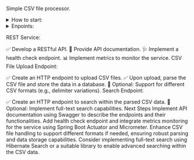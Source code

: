 Simple CSV file processor.
<details lang="java">
<summary>How to start:</summary>

<summary>In Intellij Idea:</summary>

1. Clone the project.
```
gh repo clone marchuk-engineer/csv-processor
```
2. Run the server
```
mvn spring-boot:run
```
</details>

<details lang="java">
<summary>Enpoints:</summary>
  
**CSV Controller** - CSV Operations
| HTTP method |         Endpoint         |      Description          |
|:-----------:|:------------------------:|:-------------------------:|
|     POST     | `localhost:8080/api/csv/upload` |Uploads a CSV file to the server|
|     GET     | `localhost:8080/api/csv/search?query=john` |   Disable notifications   |


**Metrics and HealthCheck Controller**
| HTTP method |         Endpoint         |      Description          |
|:-----------:|:------------------------:|:-------------------------:|
|     GET     | `localhost:8080/actuator/metrics` |Get metrics|
|     GET     | `localhost:8080/actuato/health` |  Get health   |

</details>

REST Service:

✅ Develop a RESTful API.
📄 Provide API documentation.
🩺 Implement a health check endpoint.
📊 Implement metrics to monitor the service.
CSV File Upload Endpoint:

✅ Create an HTTP endpoint to upload CSV files.
✅ Upon upload, parse the CSV file and store the data in a database.
🔄 Optional: Support for different CSV formats (e.g., delimiter variations).
Search Endpoint:

✅ Create an HTTP endpoint to search within the parsed CSV data.
📝 Optional: Implement full-text search capabilities.
Next Steps
Implement API documentation using Swagger to describe the endpoints and their functionalities.
Add health check endpoint and integrate metrics monitoring for the service using Spring Boot Actuator and Micrometer.
Enhance CSV file handling to support different formats if needed, ensuring robust parsing and data storage capabilities.
Consider implementing full-text search using Hibernate Search or a suitable library to enable advanced searching within the CSV data.
